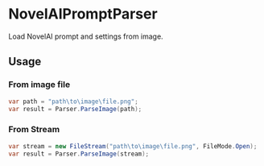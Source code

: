 # NovelAIPromptParser

Load NovelAI prompt and settings from image.

## Usage

### From image file

```csharp
var path = "path\to\image\file.png";
var result = Parser.ParseImage(path);
```

### From Stream

```csharp
var stream = new FileStream("path\to\image\file.png", FileMode.Open);
var result = Parser.ParseImage(stream);
```

